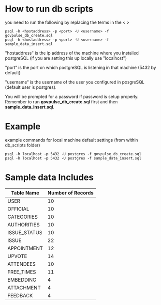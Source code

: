 # How to run db scripts
you need to run the following by replacing the terms in the < >

    psql -h <hostaddress> -p <port> -U <username> -f govpulse_db_create.sql 
    psql -h <hostaddress> -p <port> -U <username> -f sample_data_insert.sql 

"hostaddress" is the ip address of the machine where you installed postgreSQL (if you are setting this up locally use "localhost") 

"port" is the port on which postgreSQL is listening in that machine (5432 by default)

 "username" is the username of the user you configured in posgreSQL (default user is postgres). 
 
 You will be prompted for a password if password is setup properly. Remember to run **govpulse_db_create.sql** first and then **sample_data_insert.sql**.

# Example
example commands for local machine default settings (from within db_scripts folder)

```
psql -h localhost -p 5432 -U postgres -f govpulse_db_create.sql
psql -h localhost -p 5432 -U postgres -f sample_data_insert.sql
```

# Sample data Includes

| Table Name   | Number of Records |
| ------------ | ----------------- |
| USER         | 10                |
| OFFICIAL     | 10                |
| CATEGORIES   | 10                |
| AUTHORITIES  | 10                |
| ISSUE_STATUS | 10                |
| ISSUE        | 22                |
| APPOINTMENT  | 12                |
| UPVOTE       | 14                |
| ATTENDEES    | 10                |
| FREE_TIMES   | 11                |
| EMBEDDING    | 4                 |
| ATTACHMENT   | 4                 |
| FEEDBACK     | 4                 |
